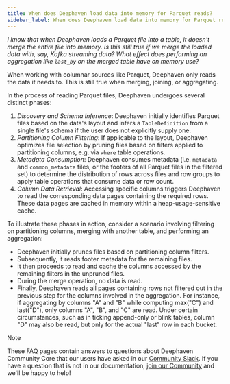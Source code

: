 ```yaml
---
title: When does Deephaven load data into memory for Parquet reads?
sidebar_label: When does Deephaven load data into memory for Parquet reads?
---
```


<em>I know that when Deephaven loads a Parquet file into a table, it doesn't merge the entire file into memory. Is this still true if we merge the loaded data with, say, Kafka streaming data? What effect does performing an aggregation like `last_by` on the merged table have on memory use?</em>

<p></p>

When working with columnar sources like Parquet, Deephaven only reads the data it needs to. This is still true when merging, joining, or aggregating.

In the process of reading Parquet files, Deephaven undergoes several distinct phases:

1. _Discovery and Schema Inference_: Deephaven initially identifies Parquet files based on the data's layout and infers a `TableDefinition` from a single file's schema if the user does not explicitly supply one.
2. _Partitioning Column Filtering_: If applicable to the layout, Deephaven optimizes file selection by pruning files based on filters applied to partitioning columns, e.g. via `where` table operations.
3. _Metadata Consumption_: Deephaven consumes metadata (i.e. `metadata` and `common_metadata` files, or the footers of all Parquet files in the filtered set) to determine the distribution of rows across files and row groups to apply table operations that consume data or row count.
4. _Column Data Retrieval_: Accessing specific columns triggers Deephaven to read the corresponding data pages containing the required rows. These data pages are cached in memory within a heap-usage-sensitive cache.

To illustrate these phases in action, consider a scenario involving filtering on partitioning columns, merging with another table, and performing an aggregation:

- Deephaven initially prunes files based on partitioning column filters.
- Subsequently, it reads footer metadata for the remaining files.
- It then proceeds to read and cache the columns accessed by the remaining filters in the unpruned files.
- During the merge operation, no data is read.
- Finally, Deephaven reads all pages containing rows not filtered out in the previous step for the columns involved in the aggregation. For instance, if aggregating by columns "A" and "B" while computing max("C") and last("D"), only columns "A", "B", and "C" are read. Under certain circumstances, such as in ticking append-only or blink tables, column "D" may also be read, but only for the actual "last" row in each bucket.

> [!NOTE]
> These FAQ pages contain answers to questions about Deephaven Community Core that our users have asked in our [Community Slack](/slack). If you have a question that is not in our documentation, [join our Community](/slack) and we'll be happy to help!
